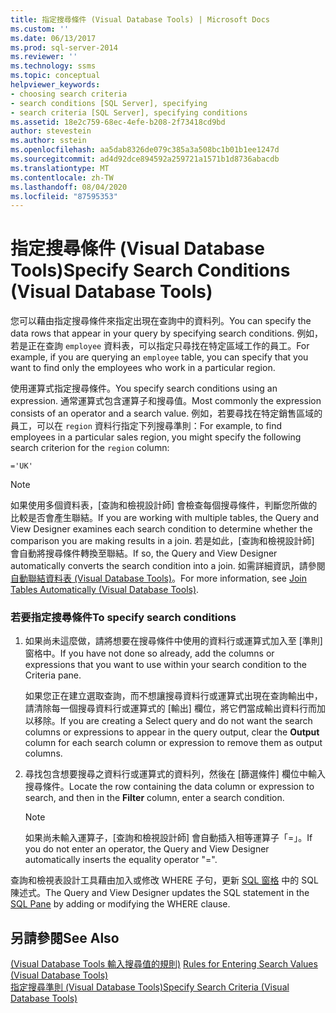```yaml
---
title: 指定搜尋條件 (Visual Database Tools) | Microsoft Docs
ms.custom: ''
ms.date: 06/13/2017
ms.prod: sql-server-2014
ms.reviewer: ''
ms.technology: ssms
ms.topic: conceptual
helpviewer_keywords:
- choosing search criteria
- search conditions [SQL Server], specifying
- search criteria [SQL Server], specifying conditions
ms.assetid: 18e2c759-68ec-4efe-b208-2f73418cd9bd
author: stevestein
ms.author: sstein
ms.openlocfilehash: aa5dab8326de079c385a3a508bc1b01b1ee1247d
ms.sourcegitcommit: ad4d92dce894592a259721a1571b1d8736abacdb
ms.translationtype: MT
ms.contentlocale: zh-TW
ms.lasthandoff: 08/04/2020
ms.locfileid: "87595353"
---
```

# <a name="specify-search-conditions-visual-database-tools"></a><span data-ttu-id="3f632-102">指定搜尋條件 (Visual Database Tools)</span><span class="sxs-lookup"><span data-stu-id="3f632-102">Specify Search Conditions (Visual Database Tools)</span></span>
  <span data-ttu-id="3f632-103">您可以藉由指定搜尋條件來指定出現在查詢中的資料列。</span><span class="sxs-lookup"><span data-stu-id="3f632-103">You can specify the data rows that appear in your query by specifying search conditions.</span></span> <span data-ttu-id="3f632-104">例如，若是正在查詢 `employee` 資料表，可以指定只尋找在特定區域工作的員工。</span><span class="sxs-lookup"><span data-stu-id="3f632-104">For example, if you are querying an `employee` table, you can specify that you want to find only the employees who work in a particular region.</span></span>  
  
 <span data-ttu-id="3f632-105">使用運算式指定搜尋條件。</span><span class="sxs-lookup"><span data-stu-id="3f632-105">You specify search conditions using an expression.</span></span> <span data-ttu-id="3f632-106">通常運算式包含運算子和搜尋值。</span><span class="sxs-lookup"><span data-stu-id="3f632-106">Most commonly the expression consists of an operator and a search value.</span></span> <span data-ttu-id="3f632-107">例如，若要尋找在特定銷售區域的員工，可以在 `region` 資料行指定下列搜尋準則：</span><span class="sxs-lookup"><span data-stu-id="3f632-107">For example, to find employees in a particular sales region, you might specify the following search criterion for the `region` column:</span></span>  
  
```  
='UK'  
```  
  
> [!NOTE]  
>  <span data-ttu-id="3f632-108">如果使用多個資料表，[查詢和檢視設計師] 會檢查每個搜尋條件，判斷您所做的比較是否會產生聯結。</span><span class="sxs-lookup"><span data-stu-id="3f632-108">If you are working with multiple tables, the Query and View Designer examines each search condition to determine whether the comparison you are making results in a join.</span></span> <span data-ttu-id="3f632-109">若是如此，[查詢和檢視設計師] 會自動將搜尋條件轉換至聯結。</span><span class="sxs-lookup"><span data-stu-id="3f632-109">If so, the Query and View Designer automatically converts the search condition into a join.</span></span> <span data-ttu-id="3f632-110">如需詳細資訊，請參閱[自動聯結資料表 &#40;Visual Database Tools&#41;](visual-database-tools.md)。</span><span class="sxs-lookup"><span data-stu-id="3f632-110">For more information, see [Join Tables Automatically &#40;Visual Database Tools&#41;](visual-database-tools.md).</span></span>  
  
### <a name="to-specify-search-conditions"></a><span data-ttu-id="3f632-111">若要指定搜尋條件</span><span class="sxs-lookup"><span data-stu-id="3f632-111">To specify search conditions</span></span>  
  
1.  <span data-ttu-id="3f632-112">如果尚未這麼做，請將想要在搜尋條件中使用的資料行或運算式加入至 [準則] 窗格中。</span><span class="sxs-lookup"><span data-stu-id="3f632-112">If you have not done so already, add the columns or expressions that you want to use within your search condition to the Criteria pane.</span></span>  
  
     <span data-ttu-id="3f632-113">如果您正在建立選取查詢，而不想讓搜尋資料行或運算式出現在查詢輸出中，請清除每一個搜尋資料行或運算式的 [輸出]  欄位，將它們當成輸出資料行而加以移除。</span><span class="sxs-lookup"><span data-stu-id="3f632-113">If you are creating a Select query and do not want the search columns or expressions to appear in the query output, clear the **Output** column for each search column or expression to remove them as output columns.</span></span>  
  
2.  <span data-ttu-id="3f632-114">尋找包含想要搜尋之資料行或運算式的資料列，然後在 [篩選條件]  欄位中輸入搜尋條件。</span><span class="sxs-lookup"><span data-stu-id="3f632-114">Locate the row containing the data column or expression to search, and then in the **Filter** column, enter a search condition.</span></span>  
  
    > [!NOTE]  
    >  <span data-ttu-id="3f632-115">如果尚未輸入運算子，[查詢和檢視設計師] 會自動插入相等運算子「=」。</span><span class="sxs-lookup"><span data-stu-id="3f632-115">If you do not enter an operator, the Query and View Designer automatically inserts the equality operator "=".</span></span>  
  
 <span data-ttu-id="3f632-116">查詢和檢視表設計工具藉由加入或修改 WHERE 子句，更新 [SQL 窗格](sql-pane-visual-database-tools.md) 中的 SQL 陳述式。</span><span class="sxs-lookup"><span data-stu-id="3f632-116">The Query and View Designer updates the SQL statement in the [SQL Pane](sql-pane-visual-database-tools.md) by adding or modifying the WHERE clause.</span></span>  
  
## <a name="see-also"></a><span data-ttu-id="3f632-117">另請參閱</span><span class="sxs-lookup"><span data-stu-id="3f632-117">See Also</span></span>  
 <span data-ttu-id="3f632-118">[&#40;Visual Database Tools 輸入搜尋值的規則&#41;](rules-for-entering-search-values-visual-database-tools.md) </span><span class="sxs-lookup"><span data-stu-id="3f632-118">[Rules for Entering Search Values &#40;Visual Database Tools&#41;](rules-for-entering-search-values-visual-database-tools.md) </span></span>  
 [<span data-ttu-id="3f632-119">指定搜尋準則 &#40;Visual Database Tools&#41;</span><span class="sxs-lookup"><span data-stu-id="3f632-119">Specify Search Criteria &#40;Visual Database Tools&#41;</span></span>](specify-search-criteria-visual-database-tools.md)  
  
  
